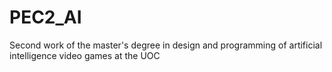 # PEC2_AI
Second work of the master's degree in design and programming of artificial intelligence video games at the UOC
